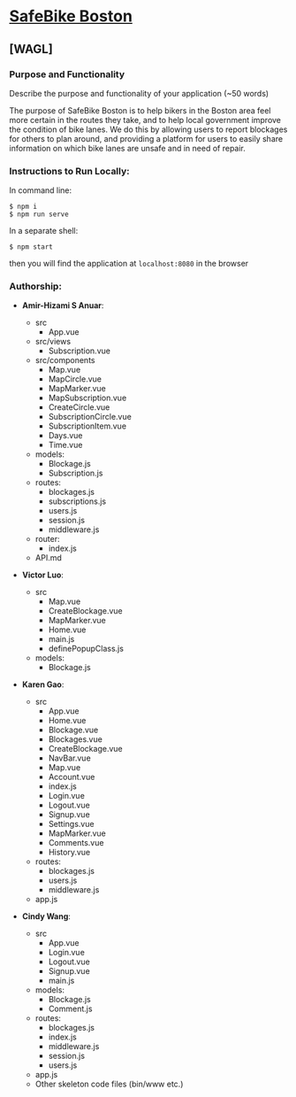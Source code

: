# [SafeBike Boston](https://safebike-boston.herokuapp.com/)

## [WAGL]

### Purpose and Functionality

Describe the purpose and functionality of your application (~50 words)

The purpose of SafeBike Boston is to help bikers in the Boston area feel more certain in the routes they take, and to help local government improve the condition of bike lanes. We do this by allowing users to report blockages for others to plan around, and providing a platform for users to easily share information on which bike lanes are unsafe and in need of repair.

### Instructions to Run Locally:

In command line:

```console
$ npm i
$ npm run serve
```

In a separate shell:

```console
$ npm start
```

then you will find the application at `localhost:8080` in the browser

### Authorship:

- **Amir-Hizami S Anuar**:

  - src
    - App.vue
  - src/views
    - Subscription.vue
  - src/components
    - Map.vue
    - MapCircle.vue
    - MapMarker.vue
    - MapSubscription.vue
    - CreateCircle.vue
    - SubscriptionCircle.vue
    - SubscriptionItem.vue
    - Days.vue
    - Time.vue
  - models:
    - Blockage.js
    - Subscription.js
  - routes:
    - blockages.js
    - subscriptions.js
    - users.js
    - session.js
    - middleware.js
  - router:
    - index.js
  - API.md

- **Victor Luo**:

  - src
    - Map.vue
    - CreateBlockage.vue
    - MapMarker.vue
    - Home.vue
    - main.js
    - definePopupClass.js
  - models:
    - Blockage.js

- **Karen Gao**:

  - src
    - App.vue
    - Home.vue
    - Blockage.vue
    - Blockages.vue
    - CreateBlockage.vue
    - NavBar.vue
    - Map.vue
    - Account.vue
    - index.js
    - Login.vue
    - Logout.vue
    - Signup.vue
    - Settings.vue
    - MapMarker.vue
    - Comments.vue
    - History.vue
  - routes:
    - blockages.js
    - users.js
    - middleware.js
  - app.js

- **Cindy Wang**:

  - src
    - App.vue
    - Login.vue
    - Logout.vue
    - Signup.vue
    - main.js
  - models:
    - Blockage.js
    - Comment.js
  - routes:
    - blockages.js
    - index.js
    - middleware.js
    - session.js
    - users.js
  - app.js
  - Other skeleton code files (bin/www etc.)
